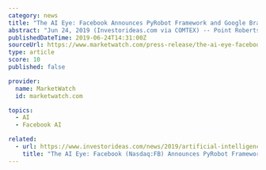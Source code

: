 ```yaml
---
category: news
title: "The AI Eye: Facebook Announces PyRobot Framework and Google Brain's NLP Model XLNet Outperforms BERT Platform"
abstract: "Jun 24, 2019 (Investorideas.com via COMTEX) -- Point Roberts, WA and Vancouver, BC - June 24, 2019 (Investorideas.com Newswire) Investorideas.com (www.investorideas.com), a global investor news source covering Artificial Intelligence (AI) brings you today ..."
publishedDateTime: 2019-06-24T14:31:00Z
sourceUrl: https://www.marketwatch.com/press-release/the-ai-eye-facebook-announces-pyrobot-framework-and-google-brains-nlp-model-xlnet-outperforms-bert-platform-2019-06-24?mod=mw_quote_news
type: article
score: 10
published: false

provider:
  name: MarketWatch
  id: marketwatch.com

topics:
  - AI
  - Facebook AI

related:
  - url: https://www.investorideas.com/news/2019/artificial-intelligence/06241AIEye-FB-PyRobot-GOOG-XLNet.asp
    title: "The AI Eye: Facebook (Nasdaq:FB) Announces PyRobot Framework and Google (Nasdaq:GOOG) Brain's NLP Model XLNet Outperforms BERT Platform"
---
```

